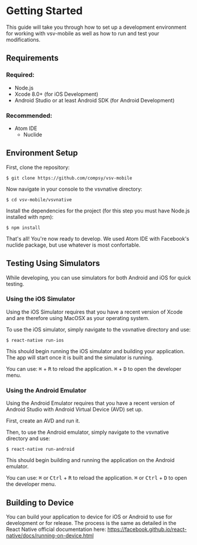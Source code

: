 # Getting Started
This guide will take you through how to set up a development environment for working with vsv-mobile as well as how to run and test your modifications.

## Requirements
### Required:
* Node.js
* Xcode 8.0+ (for iOS Development)
* Android Studio or at least Android SDK (for Android Development)


### Recommended:
* Atom IDE
  * Nuclide

## Environment Setup
First, clone the repository:
```
$ git clone https://github.com/compsy/vsv-mobile
```

Now navigate in your console to the vsvnative directory:
```
$ cd vsv-mobile/vsvnative
```

Install the dependencies for the project (for this step you must have Node.js installed with npm):
```
$ npm install
```

That's all! You're now ready to develop. We used Atom IDE with Facebook's nuclide package, but use whatever is most confortable.

## Testing Using Simulators
While developing, you can use simulators for both Android and iOS for quick testing.

### Using the iOS Simulator
Using the iOS Simulator requires that you have a recent version of Xcode and are therefore using MacOSX as your operating system.

To use the iOS simulator, simply navigate to the vsvnative directory and use:
```
$ react-native run-ios
```

This should begin running the iOS simulator and building your application. The app will start once it is built and the simulator is running.

You can use:
<kbd>⌘</kbd> + <kbd>R</kbd> to reload the application.
<kbd>⌘</kbd> + <kbd>D</kbd> to open the developer menu.

### Using the Android Emulator
Using the Android Emulator requires that you have a recent version of Android Studio with Android Virtual Device (AVD) set up.

First, create an AVD and run it.

Then, to use the Android emulator, simply navigate to the vsvnative directory and use:
```
$ react-native run-android
```

This should begin building and running the application on the Android emulator.

You can use:
<kbd>⌘</kbd> or <kbd>Ctrl</kbd> + <kbd>R</kbd> to reload the application.
<kbd>⌘</kbd> or <kbd>Ctrl</kbd> + <kbd>D</kbd> to open the developer menu.

## Building to Device
You can build your application to device for iOS or Android to use for development or for release. The process is the same as detailed in the React Native official documentation here:
https://facebook.github.io/react-native/docs/running-on-device.html

